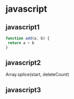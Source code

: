 # javascript

## javascript1

```javascript
function add(a, b) {
 return a + b
}
```

## javascript2

Array.splice(start, deleteCount)

## javascript3